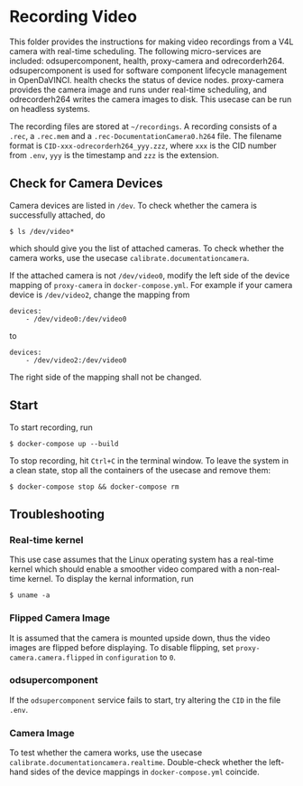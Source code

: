 # Recording Video

This folder provides the instructions for making video recordings from a V4L camera with real-time scheduling. The following micro-services are included: odsupercomponent, health, proxy-camera and odrecorderh264. odsupercomponent is used for software component lifecycle management in OpenDaVINCI. health checks the status of device nodes. proxy-camera provides the camera image and runs under real-time scheduling, and odrecorderh264 writes the camera images to disk. This usecase can be run on headless systems.

The recording files are stored at `~/recordings`. A recording consists of a `.rec`, a `.rec.mem` and a `.rec-DocumentationCamera0.h264` file. The filename format is `CID-xxx-odrecorderh264_yyy.zzz`, where `xxx` is the CID number from `.env`, `yyy` is the timestamp and `zzz` is the extension.

## Check for Camera Devices

Camera devices are listed in `/dev`. To check whether the camera is successfully attached, do

    $ ls /dev/video*
    
which should give you the list of attached cameras. To check whether the camera works, use the usecase `calibrate.documentationcamera`.

If the attached camera is not `/dev/video0`, modify the left side of the device mapping of `proxy-camera` in `docker-compose.yml`. For example if your camera device is `/dev/video2`, change the mapping from 

    devices:
        - /dev/video0:/dev/video0
        
to

    devices:
        - /dev/video2:/dev/video0
        
The right side of the mapping shall not be changed.
    
## Start 

To start recording, run
    
    $ docker-compose up --build

To stop recording, hit `Ctrl+C` in the terminal window. To leave the system in a clean state, stop all the containers of the usecase and remove them:

    $ docker-compose stop && docker-compose rm

## Troubleshooting

### Real-time kernel

This use case assumes that the Linux operating system has a real-time kernel which should enable a smoother video compared with a non-real-time kernel. To display the kernal information, run

    $ uname -a

### Flipped Camera Image

It is assumed that the camera is mounted upside down, thus the video images are flipped before displaying. To disable flipping, set `proxy-camera.camera.flipped` in `configuration` to `0`.

### odsupercomponent

If the `odsupercomponent` service fails to start, try altering the `CID` in the file `.env`.

### Camera Image

To test whether the camera works, use the usecase `calibrate.documentationcamera.realtime`. Double-check whether the left-hand sides of the device mappings in `docker-compose.yml` coincide.
